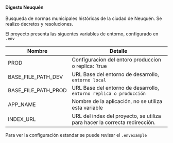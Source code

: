 #### Digesto Neuquén

Busqueda de normas municipales históricas de la ciudad de Neuquén. Se realizo decretos y resoluciones.

El proyecto presenta las siguentes variables de entorno, configurado en `.env`


Nombre                               | Detalle
-------------                        | -------------
PROD                                 | Configuracion del entoro produccion o replica: `true || false`
BASE_FILE_PATH_DEV                   | URL Base del entorno de desarrollo, `entorno local`
BASE_FILE_PATH_PROD                  | URL Base del entorno de desarrollo, `entorno replica o producción`
APP_NAME                             | Nombre de la aplicación, no se utiliza esta variable
INDEX_URL                            | URL del index del proyecto, se utiliza para hacer la correcta redirección.

Para ver la configuración estandar se puede revisar el `.envexample`
